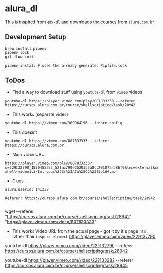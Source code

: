 # alura_dl

This is inspired from `edx-dl` and downloads the courses from `alura.com.br`

## Development Setup


```
brew install pipenv 
pipenv lock
git flow init

pipenv install # uses the already generated Pipfile.lock
```


## ToDos

- Find a way to download stuff using `youtube-dl` from `vimeo` videos
```
youtube-dl https://player.vimeo.com/play/807833333 --referer https://cursos.alura.com.br/course/shellscripting/task/28942

```

- This works (separate video)

```
youtube-dl https://vimeo.com/309964196 --ignore-config
```

- This doesn't
```
youtube-dl https://vimeo.com/807833333 --referer https://cursos.alura.com.br
```

- Main video URL 

```
https://player.vimeo.com/play/807833333?s=229132790_1550455353_52faa799e25281c3a8cb20107a4d86f9&loc=external&context=Vimeo%5CController%5CApi%5CResources%5CVideoController.&download=1&filename=640-shell-video1.1-Introduc%25CC%25A7a%25CC%2583o164.mp4
```


- Clues 

```
alura.userId: 141337

Referer: https://cursos.alura.com.br/course/shellscripting/task/28942


```


wget --referer "https://cursos.alura.com.br/course/shellscripting/task/28942" "https://player.vimeo.com/video/807833333"


- This works
Video URL from the actual page - got it by it's page `html` rather than `inspect element`
https://player.vimeo.com/video/229132790


youtube-dl https://player.vimeo.com/video/229132790 --referer https://cursos.alura.com.br/course/shellscripting/task/28942



youtube-dl https://player.vimeo.com/video/229133282 --referer https://cursos.alura.com.br/course/shellscripting/task/28945 





